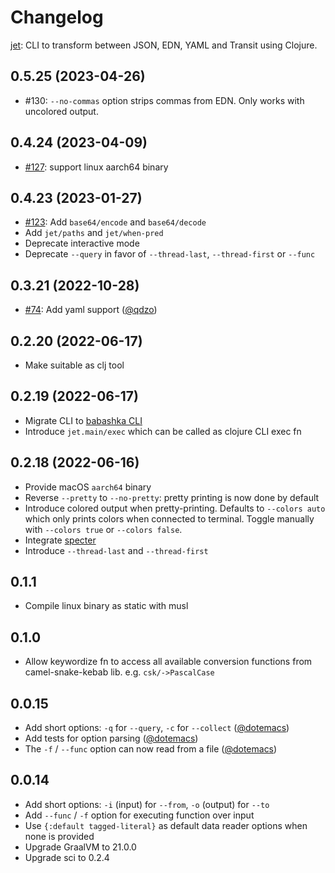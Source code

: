 # Changelog

[jet](https://github.com/borkdude/jet): CLI to transform between JSON, EDN, YAML and Transit using Clojure.

## 0.5.25 (2023-04-26)

- #130: `--no-commas` option strips commas from EDN. Only works with uncolored output.

## 0.4.24 (2023-04-09)

- [#127](https://github.com/borkdude/jet/issues/127): support linux aarch64 binary

## 0.4.23 (2023-01-27)

- [#123](https://github.com/borkdude/jet/issues/123): Add `base64/encode` and `base64/decode`
- Add `jet/paths` and `jet/when-pred`
- Deprecate interactive mode
- Deprecate `--query` in favor of `--thread-last`, `--thread-first` or `--func`

## 0.3.21 (2022-10-28)

- [#74](https://github.com/borkdude/jet/issues/74): Add yaml support ([@qdzo](https://github.com/qdzo))

## 0.2.20 (2022-06-17)

- Make suitable as clj tool

## 0.2.19 (2022-06-17)

- Migrate CLI to [babashka CLI](https://github.com/babashka/cli)
- Introduce `jet.main/exec` which can be called as clojure CLI exec fn

## 0.2.18 (2022-06-16)

- Provide macOS `aarch64` binary
- Reverse `--pretty` to `--no-pretty`: pretty printing is now done by default
- Introduce colored output when pretty-printing. Defaults to `--colors auto`
  which only prints colors when connected to terminal. Toggle manually with
  `--colors true` or `--colors false`.
- Integrate [specter](https://github.com/redplanetlabs/specter)
- Introduce `--thread-last` and `--thread-first`

## 0.1.1

- Compile linux binary as static with musl

## 0.1.0

- Allow keywordize fn to access all available conversion functions from camel-snake-kebab lib. e.g. `csk/->PascalCase`

## 0.0.15

- Add short options: `-q` for `--query`, `-c` for `--collect` ([@dotemacs](https://github.com/dotemacs))
- Add tests for option parsing ([@dotemacs](https://github.com/dotemacs))
- The `-f` / `--func` option can now read from a file ([@dotemacs](https://github.com/dotemacs))

## 0.0.14

- Add short options: `-i` (input) for `--from`, `-o` (output) for `--to`
- Add `--func` / `-f` option for executing function over input
- Use `{:default tagged-literal}` as default data reader options when none is provided
- Upgrade GraalVM to 21.0.0
- Upgrade sci to 0.2.4
